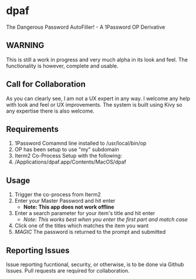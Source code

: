 # dpaf
The Dangerous Password AutoFiller! - A 1Password OP Derivative

## WARNING

This is still a work in progress and very much alpha in its look and feel.  The functionality is however, complete and usable.

## Call for Collaboration

As you can clearly see, I am not a UX expert in any way.  I welcome any help with look and feel or UX improvements.  The system is built using Kivy so any expertise there is also welcome.

## Requirements

1. 1Password Comamnd line installed to /usr/local/bin/op
2. OP has been setup to use "my" subdomain
3. Iterm2 Co-Process Setup with the following:
  1. /Applications/dpaf.app/Contents/MacOS/dpaf


## Usage

1. Trigger the co-process from Iterm2
2. Enter your Master Password and hit enter
    - **Note: This app does not work offline**
3. Enter a search parameter for your item's title and hit enter
    - *Note: This works best when you enter the first part and match case*
4. Click one of the titles which matches the item you want
5. *MAGIC* The password is returned to the prompt and submitted

## Reporting Issues

Issue reporting fucntional, security, or otherwise, is to be done via Github Issues.  Pull requests are required for collaboration.